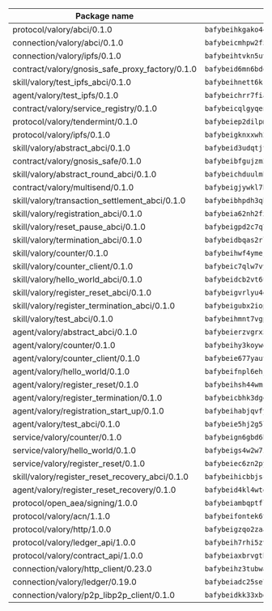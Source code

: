 | Package name                                                  | Package hash                                                  |
| ------------------------------------------------------------- | ------------------------------------------------------------- |
| protocol/valory/abci/0.1.0                                    | `bafybeihkgako44fzgurcv4hgbems4ptdtosae4lopnnr75eczb6kx3x2lm` |
| connection/valory/abci/0.1.0                                  | `bafybeicmhpw2f5c3vds6lwlv2q4fa5nd6zonnvgdretrwfly7ylpiofdqq` |
| connection/valory/ipfs/0.1.0                                  | `bafybeihtvkn5uv3ibumme7zzmrxx7iehc6lnjhil726h2jidpdzzjnd5ay` |
| contract/valory/gnosis_safe_proxy_factory/0.1.0               | `bafybeid6mn6bdqory2v5ch4oqeqbp22njlrx77hq3u4k6xjrdtebgc472e` |
| skill/valory/test_ipfs_abci/0.1.0                             | `bafybeihnett6kksuqf7ak6azg6qbrnbh3os4btcey35muyz4t6oop636o4` |
| agent/valory/test_ipfs/0.1.0                                  | `bafybeichrr7fiaa5okhs2hhkwj35j63lh6mhs6ayrzlkg5fzudochtdjii` |
| contract/valory/service_registry/0.1.0                        | `bafybeicqlgyqenofsfzwgv5yxs6iclljwlsqinirpyg7a4nrofugb62pvm` |
| protocol/valory/tendermint/0.1.0                              | `bafybeiep2dilpmu3je4z2kq7yc7l6n7ax5knwfax2ufvmnflt3uj2wrbju` |
| protocol/valory/ipfs/0.1.0                                    | `bafybeigknxxwh2xts7ijbacils4a4cgq7jhcdvwahshbw22zw5hnncsfla` |
| skill/valory/abstract_abci/0.1.0                              | `bafybeid3udqtjtl4txht2z3tm3z3mr2nqtoddtno3u3urxjqjbbpqeelli` |
| contract/valory/gnosis_safe/0.1.0                             | `bafybeibfgujzm23e2owls6pqyro5jvzpketidqwqpabf47xvlbpglhcmpe` |
| skill/valory/abstract_round_abci/0.1.0                        | `bafybeichduulmh6ysmfu77lq5mx3ijtweodhgruciwscqqzumwas27f42m` |
| contract/valory/multisend/0.1.0                               | `bafybeigjywkl7hydjsrkogob3xebj2ifhqwmfhhxoeyrndzhhxi5u6amey` |
| skill/valory/transaction_settlement_abci/0.1.0                | `bafybeibhpdh3qhc63fc62herkja3d56htutla5fe5fbk3ncxedjmxzphce` |
| skill/valory/registration_abci/0.1.0                          | `bafybeia62nh2fxund2raevrdydmpiaws4tftktbq5ymio3slddiue4rwke` |
| skill/valory/reset_pause_abci/0.1.0                           | `bafybeigpd2c7q7qlzyfzzcxmjbrjgld7qtsmy4r3sdpfvc7v7ilokd67im` |
| skill/valory/termination_abci/0.1.0                           | `bafybeidbqas2rloylsztmzcy6kpzfn7ctfnibp55vc6kijttbltr3pidim` |
| skill/valory/counter/0.1.0                                    | `bafybeihwf4ymejsriovlv3qqwyf3bkjifsb4ssaogwdgvs37dbwltoj27u` |
| skill/valory/counter_client/0.1.0                             | `bafybeic7qlw7vyovllmu35rb3cag4afduemo6ulr7sfkxtwtrjhlb2a5cq` |
| skill/valory/hello_world_abci/0.1.0                           | `bafybeidcb2vt6umyemomuf6gosnquux43php37ugb7zm5bq43zazmgj6ju` |
| skill/valory/register_reset_abci/0.1.0                        | `bafybeigvrlyu4envfogiwa3u25uwrzux7g53tqapmhfs7kr3hwpiiwq5sa` |
| skill/valory/register_termination_abci/0.1.0                  | `bafybeigubx2iopettmbpojobg5bkip6ne75gqrvfpawe63keyfbgobnafm` |
| skill/valory/test_abci/0.1.0                                  | `bafybeihmnt7vgp2nuaqv2ss5p3amoiex3mxb4eu5az2ynnrttwj7ruenju` |
| agent/valory/abstract_abci/0.1.0                              | `bafybeierzvgrx5upenpopjalmikizzdrqu4ewtinkwgtqj5idqyqscqhqa` |
| agent/valory/counter/0.1.0                                    | `bafybeihy3koywek4kpg2r2jch6rtqootosyvdhjvl5m2okrk24ypioorvm` |
| agent/valory/counter_client/0.1.0                             | `bafybeie677yaut6uin223s45wpvehq6x3fkup46lbj66kjv62c4wfqolwa` |
| agent/valory/hello_world/0.1.0                                | `bafybeifnpl6ehj6iabci55fool5bcwlxfmlwzb5mnqnkuzeylrfutv7ute` |
| agent/valory/register_reset/0.1.0                             | `bafybeihsh44wmzliemrgvuxue2vtjw4y5ctpgbxcaq4vb4ssrmfqyuylxe` |
| agent/valory/register_termination/0.1.0                       | `bafybeicbhk3dgerhxmjoin3duxuewihpcmla5jejklusm2vxvkpw3vkmyy` |
| agent/valory/registration_start_up/0.1.0                      | `bafybeihabjqvfyhdy2kaiacsrer5qtkwauptw72rro2p42vq7tnznc6eku` |
| agent/valory/test_abci/0.1.0                                  | `bafybeie5hj2g5ljbpz3td64im7xmnln4onrrc3fsewi7mzl2ic762z5x7q` |
| service/valory/counter/0.1.0                                  | `bafybeign6gbd6bjb6jxcazce4r5iq54hq57csbalyoxpko6vybzul3eiiq` |
| service/valory/hello_world/0.1.0                              | `bafybeigs4w2w7iqwwbdbkfmphwj3o2gif7he3fhx42c4jgyi4vf3qhim4m` |
| service/valory/register_reset/0.1.0                           | `bafybeiec6zn2py23jzi74j3ip7tupods5o65zjqo66fc5qgpnsjtxnjqka` |
| skill/valory/register_reset_recovery_abci/0.1.0               | `bafybeihicbbjscdnohzg7buk6kqnw5m4htxbf33igmzxdjlsbtw3zi5pze` |
| agent/valory/register_reset_recovery/0.1.0                    | `bafybeid4kl4wteg5eoh5mlaelsbihci6cadxdb4fhlz6w5yiftowo33f2e` |
| protocol/open_aea/signing/1.0.0                               | `bafybeiambqptflge33eemdhis2whik67hjplfnqwieoa6wblzlaf7vuo44` |
| protocol/valory/acn/1.1.0                                     | `bafybeifontek6tvaecatoauiule3j3id6xoktpjubvuqi3h2jkzqg7zh7a` |
| protocol/valory/http/1.0.0                                    | `bafybeigzqo2zaakcjtzzsm6dh4x73v72xg6ctk6muyp5uq5ueb7y34fbxy` |
| protocol/valory/ledger_api/1.0.0                              | `bafybeih7rhi5zvfvwakx5ifgxsz2cfipeecsh7bm3gnudjxtvhrygpcftq` |
| protocol/valory/contract_api/1.0.0                            | `bafybeiaxbrvgtbdrh4lslskuxyp4awyr4whcx3nqq5yrr6vimzsxg5dy64` |
| connection/valory/http_client/0.23.0                          | `bafybeihz3tubwado7j3wlivndzzuj3c6fdsp4ra5r3nqixn3ufawzo3wii` |
| connection/valory/ledger/0.19.0                               | `bafybeiadc25se7dgnn4mufztwpzdono4xsfs45qknzdqyi3gckn6ccuv44` |
| connection/valory/p2p_libp2p_client/0.1.0                     | `bafybeidkk33xbga54szmitk6uwsi3ef56hbbdbuasltqtiyki34hgfpnxa` |
